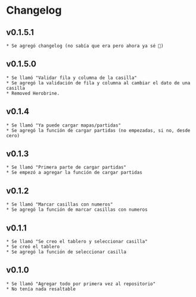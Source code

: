 # Changelog
## v0.1.5.1
    * Se agregó changelog (no sabía que era pero ahora ya sé 💪)
    
## v0.1.5.0
    * Se llamó "Validar fila y columna de la casilla"
    * Se agregó la validación de fila y columna al cambiar el dato de una casilla
    * Removed Herobrine.
    
## v0.1.4
    * Se llamó "Ya puede cargar mapas/partidas"
    * Se agregó la función de cargar partidas (no empezadas, si no, desde cero)
    
## v0.1.3
    * Se llamó "Primera parte de cargar partidas"
    * Se empezó a agregar la función de cargar partidas
    
## v0.1.2
    * Se llamó "Marcar casillas con numeros"
    * Se agregó la función de marcar casillas con numeros

## v0.1.1
    * Se llamó "Se creo el tablero y seleccionar casilla"
    * Se creó el tablero 
    * Se agregó la función de seleccionar casilla

## v0.1.0
    * Se llamó "Agregar todo por primera vez al repositorio"
    * No tenía nada resaltable
